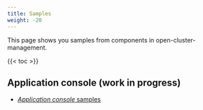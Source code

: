 ```yaml
---
title: Samples
weight: -20
---
```


This page shows you samples from components in open-cluster-management.

<!-- spellchecker-disable -->

{{< toc >}}

<!-- spellchecker-enable -->

## Application console (work in progress)

- [_Application console_ samples](https://github.com/open-cluster-management/application-samples)
